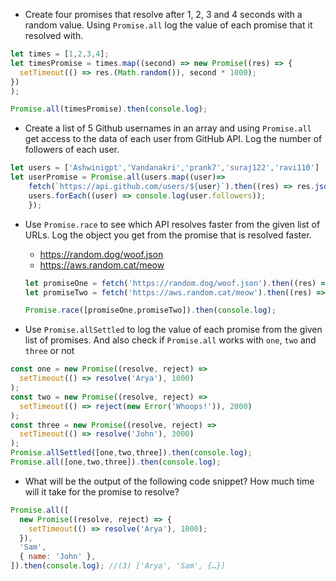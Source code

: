 - Create four promises that resolve after 1, 2, 3 and 4 seconds with a random value. Using `Promise.all` log the value of each promise that it resolved with.

```js
let times = [1,2,3,4];
let timesPromise = times.map((second) => new Promise((res) => {
  setTimeout(() => res.(Math.random()), second * 1000);
})
);

Promise.all(timesPromise).then(console.log);
```

- Create a list of 5 Github usernames in an array and using `Promise.all` get access to the data of each user from GitHub API. Log the number of followers of each user.

```js
let users = ['Ashwinigpt','Vandanakri','prank7','suraj122','ravi110']
let userPromise = Promise.all(users.map((user)=> 
    fetch(`https://api.github.com/users/${user}`).then((res) => res.json()))).then((users) => {
    users.forEach((user) => console.log(user.followers));
    });
```

- Use `Promise.race` to see which API resolves faster from the given list of URLs. Log the object you get from the promise that is resolved faster.

  - https://random.dog/woof.json
  - https://aws.random.cat/meow

  ```js
  let promiseOne = fetch('https://random.dog/woof.json').then((res) =>res.json());
  let promiseTwo = fetch('https://aws.random.cat/meow').then((res) =>res.json());

  Promise.race([promiseOne,promiseTwo]).then(console.log);
  ```
  

- Use `Promise.allSettled` to log the value of each promise from the given list of promises. And also check if `Promise.all` works with `one`, `two` and `three` or not

```js
const one = new Promise((resolve, reject) =>
  setTimeout(() => resolve('Arya'), 1000)
);
const two = new Promise((resolve, reject) =>
  setTimeout(() => reject(new Error('Whoops!')), 2000)
);
const three = new Promise((resolve, reject) =>
  setTimeout(() => resolve('John'), 3000)
);
Promise.allSettled([one,two,three]).then(console.log);
Promise.all([one,two,three]).then(console.log);

```

- What will be the output of the following code snippet? How much time will it take for the promise to resolve?

```js
Promise.all([
  new Promise((resolve, reject) => {
    setTimeout(() => resolve('Arya'), 1000);
  }),
  'Sam',
  { name: 'John' },
]).then(console.log); //(3) ['Arya', 'Sam', {…}]
```
